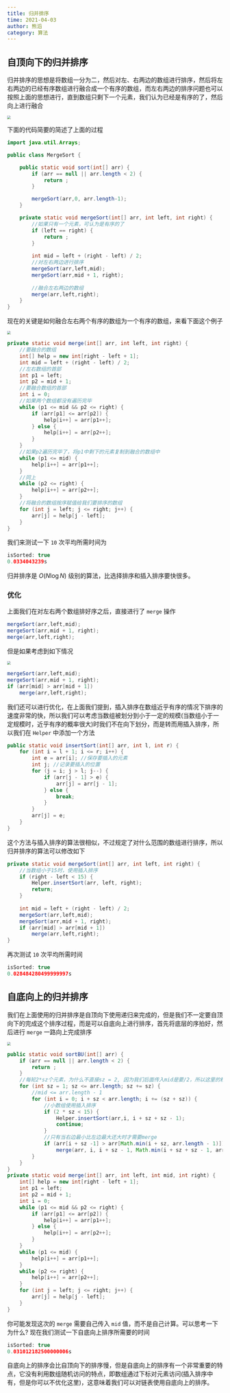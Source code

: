 ```yaml
---
title: 归并排序
time: 2021-04-03
author: 熊滔
category: 算法
---
```


## 自顶向下的归并排序

归并排序的思想是将数组一分为二，然后对左、右两边的数组进行排序，然后将左右两边的已经有序数组进行融合成一个有序的数组，而左右两边的排序问题也可以按照上面的思想进行，直到数组只剩下一个元素，我们认为已经是有序的了，然后向上进行融合

<img src="https://gitee.com/lastknightcoder/blogimage/raw/master/20200703130420.png" style="zoom:50%;" />


下面的代码简要的简述了上面的过程

```java
import java.util.Arrays;

public class MergeSort {

    public static void sort(int[] arr) {
        if (arr == null || arr.length < 2) {
            return ;
        }

        mergeSort(arr,0, arr.length-1);
    }

    private static void mergeSort(int[] arr, int left, int right) {
        //如果只有一个元素，可认为是有序的了
        if (left == right) {
            return ;
        }
		
        int mid = left + (right - left) / 2;
        //对左右两边进行排序
        mergeSort(arr,left,mid);
        mergeSort(arr,mid + 1, right);
		
        //融合左右两边的数组
        merge(arr,left,right);
    }
}
```

现在的关键是如何融合左右两个有序的数组为一个有序的数组，来看下面这个例子

<img src="https://gitee.com/lastknightcoder/blogimage/raw/master/20200703130555.png" style="zoom:50%;" />


```java
private static void merge(int[] arr, int left, int right) {
    //要融合的数组
    int[] help = new int[right - left + 1];
    int mid = left + (right - left) / 2;
    //左右数组的首部
    int p1 = left;
    int p2 = mid + 1;
    //要融合数组的首部
    int i = 0;
    //如果两个数组都没有遍历完毕
    while (p1 <= mid && p2 <= right) {
        if (arr[p1] <= arr[p2]) {
            help[i++] = arr[p1++];
        } else {
            help[i++] = arr[p2++];
        }
    }
    //如果p2遍历完毕了，将p1中剩下的元素复制到融合的数组中
    while (p1 <= mid) {
        help[i++] = arr[p1++];
    }
    //同上
    while (p2 <= right) {
        help[i++] = arr[p2++];
    }
    //将融合的数组按序赋值给我们要排序的数组
    for (int j = left; j <= right; j++) {
        arr[j] = help[j - left];
    }
}
```

我们来测试一下 `10` 次平均所需时间为

```java
isSorted: true
0.0334043239s
```

归并排序是 $O(N \log N)$ 级别的算法，比选择排序和插入排序要快很多。

### 优化

上面我们在对左右两个数组排好序之后，直接进行了 `merge` 操作

```java
mergeSort(arr,left,mid);
mergeSort(arr,mid + 1, right);
merge(arr,left,right);
```

但是如果考虑到如下情况

<img src="https://gitee.com/lastknightcoder/blogimage/raw/master/20200703130630.png"  style="zoom:50%;" />


```java
mergeSort(arr,left,mid);
mergeSort(arr,mid + 1, right);
if (arr[mid] > arr[mid + 1])
    merge(arr,left,right);
```

我们还可以进行优化，在上面我们提到，插入排序在数组近乎有序的情况下排序的速度非常的快，所以我们可以考虑当数组被划分到小于一定的规模(当数组小于一定规模时，近乎有序的概率很大)时我们不在向下划分，而是转而用插入排序，所以我们在 `Helper` 中添加一个方法

```java
public static void insertSort(int[] arr, int l, int r) {
    for (int i = l + 1; i <= r; i++) {
        int e = arr[i]; //保存要插入的元素
        int j; //记录要插入的位置
        for (j = i; j > l; j--) {
            if (arr[j - 1] > e) {
                arr[j] = arr[j - 1];
            } else {
                break;
            }
        }
        arr[j] = e;
    }
}
```

这个方法与插入排序的算法很相似，不过规定了对什么范围的数组进行排序，所以归并排序的算法可以修改如下

```java
private static void mergeSort(int[] arr, int left, int right) {
    //当数组小于15时，使用插入排序
    if (right - left < 15) {
        Helper.insertSort(arr, left, right);
        return;
    }
    
    int mid = left + (right - left) / 2;
    mergeSort(arr,left,mid);
    mergeSort(arr,mid + 1, right);
    if (arr[mid] > arr[mid + 1])
        merge(arr,left,right);
}
```

再次测试 `10` 次平均所需时间

```java
isSorted: true
0.028484280499999997s
```

## 自底向上的归并排序

我们在上面使用的归并排序是自顶向下使用递归来完成的，但是我们不一定要自顶向下的完成这个排序过程，而是可以自底向上进行排序，首先将底层的序拍好，然后进行 `merge` 一路向上完成排序

<img src="https://gitee.com/lastknightcoder/blogimage/raw/master/20200703130754.png"  style="zoom:50%;" />


```java
public static void sortBU(int[] arr) {
    if (arr == null || arr.length < 2) {
        return ;
    }
    //每轮2*sz个元素，为什么不直接sz = 2, 因为我们后面传入mid是要/2，所以这里的粒度就为sz
    for (int sz = 1; sz <= arr.length; sz += sz) {
        //mid <= arr.length - 1
        for (int i = 0; i + sz < arr.length; i += (sz + sz)) {
            //小数组使用插入排序
            if (2 * sz < 15) {
                Helper.insertSort(arr,i, i + sz + sz - 1);
                continue;
            }
            //只有当右边最小比左边最大还大时才需要merge
            if (arr[i + sz -1] > arr[Math.min(i + sz, arr.length - 1)]) //防止越界
                merge(arr, i, i + sz - 1, Math.min(i + sz + sz - 1, arr.length - 1)); //防止越界
        }
    }
}
private static void merge(int[] arr, int left, int mid, int right) {
    int[] help = new int[right - left + 1];
    int p1 = left;
    int p2 = mid + 1;
    int i = 0;
    while (p1 <= mid && p2 <= right) {
        if (arr[p1] <= arr[p2]) {
            help[i++] = arr[p1++];
        } else {
            help[i++] = arr[p2++];
        }
    }
    while (p1 <= mid) {
        help[i++] = arr[p1++];
    }
    while (p2 <= right) {
        help[i++] = arr[p2++];
    }
    for (int j = left; j <= right; j++) {
        arr[j] = help[j - left];
    }
}
```

你可能发现这次的 `merge` 需要自己传入 `mid` 值，而不是自己计算。可以思考一下为什么? 现在我们测试一下自底向上排序所需要的时间

```java
isSorted: true
0.031012182500000006s
```

自底向上的排序会比自顶向下的排序慢，但是自底向上的排序有一个非常重要的特点，它没有利用数组随机访问的特点，即数组通过下标对元素访问(插入排序中有，但是你可以不优化这里)，这意味着我们可以对链表使用自底向上的排序。